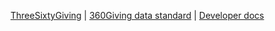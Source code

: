 [ThreeSixtyGiving](https://threesixtygiving.org) | [360Giving data standard](https://standard.threesixtygiving.org) | [Developer docs](../developer.md)

